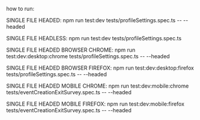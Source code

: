 how to run:

SINGLE FILE HEADED: npm run test:dev tests/profileSettings.spec.ts -- --headed

SINGLE FILE HEADLESS: npm run test:dev tests/profileSettings.spec.ts

SINGLE FILE HEADED BROWSER CHROME: npm run test:dev:desktop:chrome tests/profileSettings.spec.ts -- --headed

SINGLE FILE HEADED BROWSER FIREFOX: npm run test:dev:desktop:firefox tests/profileSettings.spec.ts -- --headed

SINGLE FILE HEADED MOBILE CHROME: npm run test:dev:mobile:chrome tests/eventCreationExitSurvey.spec.ts -- --headed

SINGLE FILE HEADED MOBILE FIREFOX: npm run test:dev:mobile:firefox tests/eventCreationExitSurvey.spec.ts -- --headed
